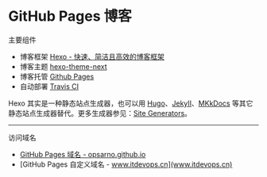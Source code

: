 # GitHub Pages 博客
主要组件
- 博客框架 [Hexo - 快速、简洁且高效的博客框架](https://hexo.io/zh-cn/)
- 博客主题 [hexo-theme-next](https://github.com/theme-next/hexo-theme-next)
- 博客托管 [Github Pages](https://pages.github.com/)
- 自动部署 [Travis CI](https://travis-ci.com/)

Hexo 其实是一种静态站点生成器，也可以用 [Hugo](https://gohugo.io/)、[JekyII](https://jekyllrb.com/)、[MKkDocs](https://www.mkdocs.org/) 等其它静态站点生成器替代。更多生成器参见：[Site Generators](https://jamstack.org/generators/)。

---

访问域名
- [GitHub Pages 域名 - opsarno.github.io](opsarno.github.io)
- [GitHub Pages 自定义域名 - www.itdevops.cn](www.itdevops.cn) 

